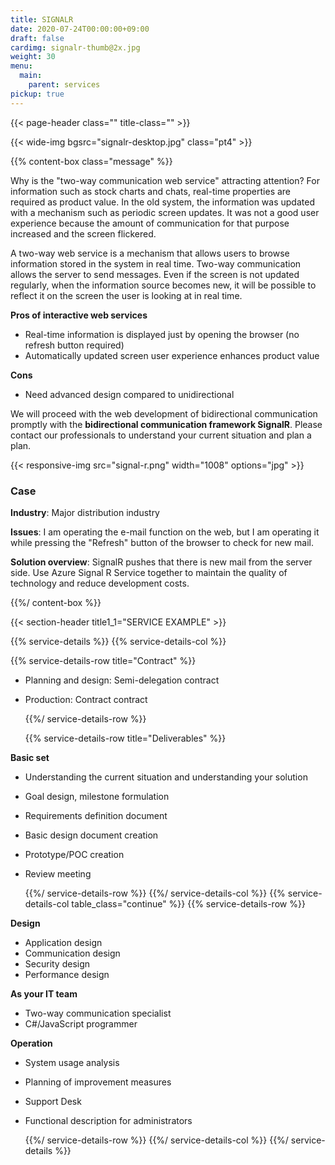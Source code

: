 ```yaml
---
title: SIGNALR
date: 2020-07-24T00:00:00+09:00
draft: false
cardimg: signalr-thumb@2x.jpg
weight: 30
menu:
  main:
    parent: services
pickup: true
---
```


{{< page-header class="" title-class="" >}}

{{< wide-img bgsrc="signalr-desktop.jpg" class="pt4" >}}

{{% content-box class="message" %}}

Why is the "two-way communication web service" attracting attention? For information such as stock charts and chats, real-time properties are required as product value. In the old system, the information was updated with a mechanism such as periodic screen updates. It was not a good user experience because the amount of communication for that purpose increased and the screen flickered.

A two-way web service is a mechanism that allows users to browse information stored in the system in real time. Two-way communication allows the server to send messages. Even if the screen is not updated regularly, when the information source becomes new, it will be possible to reflect it on the screen the user is looking at in real time.

**Pros of interactive web services**

- Real-time information is displayed just by opening the browser (no refresh button required)
- Automatically updated screen user experience enhances product value

**Cons**

- Need advanced design compared to unidirectional

We will proceed with the web development of bidirectional communication promptly with the **bidirectional communication framework SignalR**. Please contact our professionals to understand your current situation and plan a plan.

{{< responsive-img src="signal-r.png" width="1008" options="jpg" >}}

### Case

**Industry**: Major distribution industry

**Issues**: I am operating the e-mail function on the web, but I am operating it while pressing the "Refresh" button of the browser to check for new mail.

**Solution overview**: SignalR pushes that there is new mail from the server side. Use Azure Signal R Service together to maintain the quality of technology and reduce development costs.

{{%/ content-box %}}

{{< section-header title1_1="SERVICE EXAMPLE" >}}

{{% service-details %}}
{{% service-details-col %}}

{{% service-details-row title="Contract" %}}

- Planning and design: Semi-delegation contract
- Production: Contract contract

  {{%/ service-details-row %}}

  {{% service-details-row title="Deliverables" %}}

**Basic set**

- Understanding the current situation and understanding your solution
- Goal design, milestone formulation
- Requirements definition document
- Basic design document creation
- Prototype/POC creation
- Review meeting

  {{%/ service-details-row %}}
  {{%/ service-details-col %}}
  {{% service-details-col table_class="continue" %}}
  {{% service-details-row %}}

**Design**

- Application design
- Communication design
- Security design
- Performance design

**As your IT team**

- Two-way communication specialist
- C#/JavaScript programmer

**Operation**

- System usage analysis
- Planning of improvement measures
- Support Desk
- Functional description for administrators

  {{%/ service-details-row %}}
  {{%/ service-details-col %}}
  {{%/ service-details %}}
